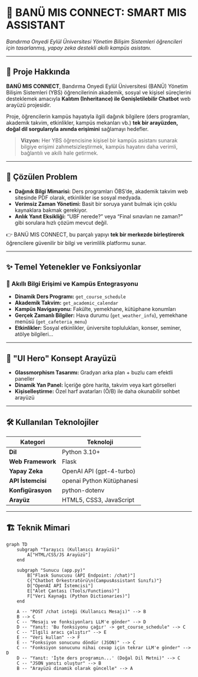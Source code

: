 # 🚀 BANÜ MIS CONNECT: SMART MIS ASSISTANT
*Bandırma Onyedi Eylül Üniversitesi Yönetim Bilişim Sistemleri öğrencileri için tasarlanmış, yapay zeka destekli akıllı kampüs asistanı.*

---

## 📜 Proje Hakkında
**BANÜ MIS CONNECT**, Bandırma Onyedi Eylül Üniversitesi (BANÜ) Yönetim Bilişim Sistemleri (YBS) öğrencilerinin akademik, sosyal ve kişisel süreçlerini desteklemek amacıyla **Kalıtım (Inheritance) ile Genişletilebilir Chatbot** web arayüzü projesidir. 

Proje, öğrencilerin kampüs hayatıyla ilgili dağınık bilgilere (ders programları, akademik takvim, etkinlikler, kampüs mekanları vb.) **tek bir arayüzden, doğal dil sorgularıyla anında erişimini** sağlamayı hedefler.  

> **Vizyon:** Her YBS öğrencisine kişisel bir kampüs asistanı sunarak bilgiye erişimi zahmetsizleştirmek, kampüs hayatını daha verimli, bağlantılı ve akıllı hale getirmek.

---

## 🎯 Çözülen Problem
- **Dağınık Bilgi Mimarisi:** Ders programları ÖBS’de, akademik takvim web sitesinde PDF olarak, etkinlikler ise sosyal medyada.  
- **Verimsiz Zaman Yönetimi:** Basit bir soruya yanıt bulmak için çoklu kaynaklara bakmak gerekiyor.  
- **Anlık Yanıt Eksikliği:** “UBF nerede?” veya “Final sınavları ne zaman?” gibi sorulara hızlı çözüm mevcut değil.  

👉 BANÜ MIS CONNECT, bu parçalı yapıyı **tek bir merkezde birleştirerek** öğrencilere güvenilir bir bilgi ve verimlilik platformu sunar.

---

## ✨ Temel Yetenekler ve Fonksiyonlar

### 🧠 Akıllı Bilgi Erişimi ve Kampüs Entegrasyonu
- **Dinamik Ders Programı:** `get_course_schedule`  
- **Akademik Takvim:** `get_academic_calendar`  
- **Kampüs Navigasyonu:** Fakülte, yemekhane, kütüphane konumları  
- **Gerçek Zamanlı Bilgiler:** Hava durumu (`get_weather_info`), yemekhane menüsü (`get_cafeteria_menu`)
- **Etkinlikler:** Sosyal etkinlikler, üniversite toplulukları, konser, seminer, atölye bilgileri...

---

## 🎨 "UI Hero" Konsept Arayüzü
- **Glassmorphism Tasarımı:** Gradyan arka plan + buzlu cam efektli paneller  
- **Dinamik Yan Panel:** İçeriğe göre harita, takvim veya kart görselleri  
- **Kişiselleştirme:** Özel harf avatarları (Ö/B) ile daha okunabilir sohbet arayüzü  

---

## 🛠️ Kullanılan Teknolojiler

| Kategori         | Teknoloji                |
|------------------|--------------------------|
| **Dil**          | Python 3.10+             |
| **Web Framework**| Flask                    |
| **Yapay Zeka**   | OpenAI API (gpt-4-turbo) |
| **API İstemcisi**| openai Python Kütüphanesi|
| **Konfigürasyon**| python-dotenv            |
| **Arayüz**       | HTML5, CSS3, JavaScript  |

---

## 🏗️ Teknik Mimari

```mermaid
graph TD
    subgraph "Tarayıcı (Kullanıcı Arayüzü)"
        A["HTML/CSS/JS Arayüzü"]
    end

    subgraph "Sunucu (app.py)"
        B["Flask Sunucusu (API Endpoint: /chat)"]
        C{"Chatbot Orkestratörü\n(CampusAssistant Sınıfı)"}
        D["OpenAI API İstemcisi"]
        E["Alet Çantası (Tools/Functions)"]
        F["Veri Kaynağı (Python Dictionaries)"]
    end

    A -- "POST /chat isteği (Kullanıcı Mesajı)" --> B
    B --> C
    C -- "Mesajı ve fonksiyonları LLM'e gönder" --> D
    D -- "Yanıt: 'Bu fonksiyonu çağır' -> get_course_schedule" --> C
    C -- "İlgili aracı çalıştır" --> E
    E -- "Veri kullan" --> F
    E -- "Fonksiyon sonucunu döndür (JSON)" --> C
    C -- "Fonksiyon sonucunu nihai cevap için tekrar LLM'e gönder" --> D
    D -- "Yanıt: 'İşte ders programın...' (Doğal Dil Metni)" --> C
    C -- "JSON yanıtı oluştur" --> B
    B -- "Arayüzü dinamik olarak güncelle" --> A
